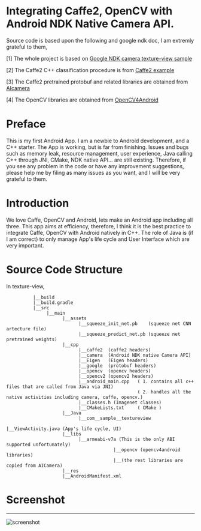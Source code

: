 
# Integrating Caffe2, OpenCV with Android NDK Native Camera API.

Source code is based upon the following and google ndk doc, I am extremly grateful to them,   

[1] The whole project is based on [Google NDK camera texture-view sample](https://github.com/googlesamples/android-ndk/tree/master/camera)

[2] The Caffe2 C++ classification procedure is from [Caffe2 example](https://github.com/leonardvandriel/caffe2_cpp_tutorial/blob/master/src/caffe2/binaries/pretrained.cc)

[3] The Caffe2 pretrained protobuf and related libraries are obtained from [AIcamera](https://github.com/bwasti/AICamera)

[4] The OpenCV libraries are obtained from [OpenCV4Android](https://github.com/opencv/opencv/tree/master/samples/android)      

# Preface

This is my first Android App. I am a newbie to Android development, and a C++ starter. The App is working, but is far from finishing. 
Issues and bugs such as memory leak, resource management, user experience, Java calling C++ through JNI, CMake, NDK native API... are still existing. 
Therefore, if you see any problem in the code or have any improvement suggestions, please help me by filing as many issues as you want, and I will be very grateful to them.

# Introduction

We love Caffe, OpenCV and Android, lets make an Android app including all three. 
This app aims at efficiency, therefore, I think it is the best practice to integrate Caffe, OpenCV with Android natively in C++. The role of Java is (if I am correct) to only manage App's life cycle and User Interface which are very important.

# Source Code Structure

  In texture-view,
           
              |__build
              |__build.gradle
              |__src
                   |__main
                         |__assets
                               |__squeeze_init_net.pb    (squeeze net CNN artecture file)
                               |__squeeze_predict_net.pb (squeeze net pretrained weights)
                         |__cpp
                               |__caffe2  (caffe2 headers)
                               |__camera  (Android NDK native Camera API)
                               |__Eigen   (Eigen headers)
                               |__google  (protobuf headers)
                               |__opencv  (opencv headers)
                               |__opencv2 (opencv2 headers)
                               |__android_main.cpp   ( 1. contains all c++ files that are called from Java via JNI)
                                                     ( 2. handles all the native activities including camera, caffe, opencv.)
                               |__classes.h (Imagenet classes)
                               |__CMakeLists.txt     ( CMake )
                         |__Java
                               |__com__sample__textureview
                                                       |__ViewActivity.java (App's life cycle, UI)
                         |__libs
                               |__armeabi-v7a (This is the only ABI supported unfortunately)
                                            |__opencv (opencv4android libraries)
                                            |__(the rest libraries are copied from AICamera)
                         |__res
                         |__AndroidManifest.xml
                               

# Screenshot
-----------
![screenshot](https://github.com/yge58/caffe2-opencv-ndkcamera/blob/master/device-2017-10-23-185701.png)

